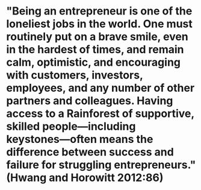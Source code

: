 # "Being an entrepreneur is one of the loneliest jobs in the world. One must routinely put on a brave smile, even in the hardest of times, and remain calm, optimistic, and encouraging with customers, investors, employees, and any number of other partners and colleagues. Having access to a Rainforest of supportive, skilled people―including keystones―often means the difference between success and failure for struggling entrepreneurs." (Hwang and Horowitt 2012:86)